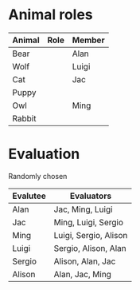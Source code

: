 # Animal roles

| Animal | Role | Member |
| ------ | ---- | ------ |
| Bear   |      | Alan   |
| Wolf   |      | Luigi  |
| Cat    |      | Jac    |
| Puppy  |      |        |
| Owl    |      | Ming   |
| Rabbit |      |        |


# Evaluation
Randomly chosen

| Evalutee | Evaluators            |
| -------- | --------------------- |
| Alan     | Jac, Ming, Luigi      |
| Jac      | Ming, Luigi, Sergio   |
| Ming     | Luigi, Sergio, Alison |
| Luigi    | Sergio, Alison, Alan  |
| Sergio   | Alison, Alan, Jac     |
| Alison   | Alan, Jac, Ming       |

